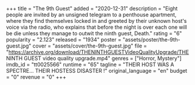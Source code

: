 +++
title = "The 9th Guest"
added = "2020-12-31"
description = "Eight people are invited by an unsigned telegram to a penthouse apartment,  where they find themselves locked in and greeted by their unknown host's voice via the radio, who explains that before the night is over each one will be die unless they manage to outwit the ninth guest, Death."
rating = "6"
popularity = "2.123"
released = "1934"
poster = "assets/poster/the-9th-guest.jpg"
cover = "assets/cover/the-9th-guest.jpg"
file = "https://archive.org/download/THENINTHGUESTVideoQualityUpgrade/THE NINTH GUEST video quality upgrade.mp4"
genres = ["Horror, Mystery"]
imdb_id = "tt0025566"
runtime = "65"
tagline = "THEIR HOST WAS A SPECTRE... THEIR HOSTESS DISASTER !"
original_language = "en"
budget = "0"
revenue = "0"
+++